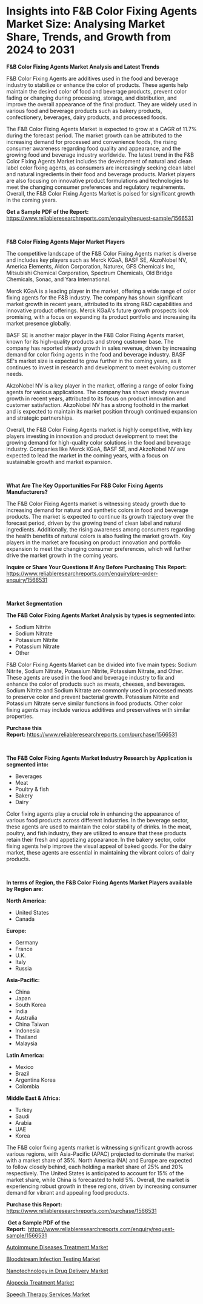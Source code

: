 <p><h1>Insights into F&B Color Fixing Agents Market Size: Analysing Market Share, Trends, and Growth from 2024 to 2031</h1></p><p><strong>F&B Color Fixing Agents Market Analysis and Latest Trends</strong></p>
<p><p>F&B Color Fixing Agents are additives used in the food and beverage industry to stabilize or enhance the color of products. These agents help maintain the desired color of food and beverage products, prevent color fading or changing during processing, storage, and distribution, and improve the overall appearance of the final product. They are widely used in various food and beverage products such as bakery products, confectionery, beverages, dairy products, and processed foods.</p><p>The F&B Color Fixing Agents Market is expected to grow at a CAGR of 11.7% during the forecast period. The market growth can be attributed to the increasing demand for processed and convenience foods, the rising consumer awareness regarding food quality and appearance, and the growing food and beverage industry worldwide. The latest trend in the F&B Color Fixing Agents Market includes the development of natural and clean label color fixing agents, as consumers are increasingly seeking clean label and natural ingredients in their food and beverage products. Market players are also focusing on innovative product formulations and technologies to meet the changing consumer preferences and regulatory requirements. Overall, the F&B Color Fixing Agents Market is poised for significant growth in the coming years.</p></p>
<p><strong>Get a Sample PDF of the Report:&nbsp;</strong> <a href="https://www.reliableresearchreports.com/enquiry/request-sample/1566531">https://www.reliableresearchreports.com/enquiry/request-sample/1566531</a></p>
<p>&nbsp;</p>
<p><strong>F&B Color Fixing Agents Major Market Players</strong></p>
<p><p>The competitive landscape of the F&B Color Fixing Agents market is diverse and includes key players such as Merck KGaA, BASF SE, AkzoNobel NV, America Elements, Aldon Corporation, Naturex, GFS Chemicals Inc, Mitsubishi Chemical Corporation, Spectrum Chemicals, Old Bridge Chemicals, Sonac, and Yara International.</p><p>Merck KGaA is a leading player in the market, offering a wide range of color fixing agents for the F&B industry. The company has shown significant market growth in recent years, attributed to its strong R&D capabilities and innovative product offerings. Merck KGaA's future growth prospects look promising, with a focus on expanding its product portfolio and increasing its market presence globally.</p><p>BASF SE is another major player in the F&B Color Fixing Agents market, known for its high-quality products and strong customer base. The company has reported steady growth in sales revenue, driven by increasing demand for color fixing agents in the food and beverage industry. BASF SE's market size is expected to grow further in the coming years, as it continues to invest in research and development to meet evolving customer needs.</p><p>AkzoNobel NV is a key player in the market, offering a range of color fixing agents for various applications. The company has shown steady revenue growth in recent years, attributed to its focus on product innovation and customer satisfaction. AkzoNobel NV has a strong foothold in the market and is expected to maintain its market position through continued expansion and strategic partnerships.</p><p>Overall, the F&B Color Fixing Agents market is highly competitive, with key players investing in innovation and product development to meet the growing demand for high-quality color solutions in the food and beverage industry. Companies like Merck KGaA, BASF SE, and AkzoNobel NV are expected to lead the market in the coming years, with a focus on sustainable growth and market expansion.</p></p>
<p>&nbsp;</p>
<p><strong>What Are The Key Opportunities For F&B Color Fixing Agents Manufacturers?</strong></p>
<p><p>The F&B Color Fixing Agents market is witnessing steady growth due to increasing demand for natural and synthetic colors in food and beverage products. The market is expected to continue its growth trajectory over the forecast period, driven by the growing trend of clean label and natural ingredients. Additionally, the rising awareness among consumers regarding the health benefits of natural colors is also fueling the market growth. Key players in the market are focusing on product innovation and portfolio expansion to meet the changing consumer preferences, which will further drive the market growth in the coming years.</p></p>
<p><strong>Inquire or Share Your Questions If Any Before Purchasing This Report:</strong> <a href="https://www.reliableresearchreports.com/enquiry/pre-order-enquiry/1566531">https://www.reliableresearchreports.com/enquiry/pre-order-enquiry/1566531</a></p>
<p>&nbsp;</p>
<p><strong>Market Segmentation</strong></p>
<p><strong>The F&B Color Fixing Agents Market Analysis by types is segmented into:</strong></p>
<p><ul><li>Sodium Nitrite</li><li>Sodium Nitrate</li><li>Potassium Nitrite</li><li>Potassium Nitrate</li><li>Other</li></ul></p>
<p><p>F&B Color Fixing Agents Market can be divided into five main types: Sodium Nitrite, Sodium Nitrate, Potassium Nitrite, Potassium Nitrate, and Other. These agents are used in the food and beverage industry to fix and enhance the color of products such as meats, cheeses, and beverages. Sodium Nitrite and Sodium Nitrate are commonly used in processed meats to preserve color and prevent bacterial growth. Potassium Nitrite and Potassium Nitrate serve similar functions in food products. Other color fixing agents may include various additives and preservatives with similar properties.</p></p>
<p><strong>Purchase this Report:&nbsp;</strong><a href="https://www.reliableresearchreports.com/purchase/1566531">https://www.reliableresearchreports.com/purchase/1566531</a></p>
<p>&nbsp;</p>
<p><strong>The F&B Color Fixing Agents Market Industry Research by Application is segmented into:</strong></p>
<p><ul><li>Beverages</li><li>Meat</li><li>Poultry & fish</li><li>Bakery</li><li>Dairy</li></ul></p>
<p><p>Color fixing agents play a crucial role in enhancing the appearance of various food products across different industries. In the beverage sector, these agents are used to maintain the color stability of drinks. In the meat, poultry, and fish industry, they are utilized to ensure that these products retain their fresh and appetizing appearance. In the bakery sector, color fixing agents help improve the visual appeal of baked goods. For the dairy market, these agents are essential in maintaining the vibrant colors of dairy products.</p></p>
<p>&nbsp;</p>
<p><strong>In terms of Region, the F&B Color Fixing Agents Market Players available by Region are:</strong></p>
<p>
    <p> <strong> North America: </strong>
        <ul>
            <li>United States</li>
            <li>Canada</li>
        </ul>
        </p> 
    <p> <strong> Europe: </strong>
        <ul>
            <li>Germany</li>
            <li>France</li>
            <li>U.K.</li>
            <li>Italy</li>
            <li>Russia</li>
        </ul>
        </p> 
    <p> <strong> Asia-Pacific: </strong>
        <ul>
            <li>China</li>
            <li>Japan</li>
            <li>South Korea</li>
            <li>India</li>
            <li>Australia</li>
            <li>China Taiwan</li>
            <li>Indonesia</li>
            <li>Thailand</li>
            <li>Malaysia</li>
        </ul>
        </p> 
    <p> <strong> Latin America: </strong>
        <ul>
            <li>Mexico</li>
            <li>Brazil</li>
            <li>Argentina Korea</li>
            <li>Colombia</li>
        </ul>
        </p> 
    <p> <strong> Middle East & Africa: </strong>
        <ul>
            <li>Turkey</li>
            <li>Saudi</li>
            <li>Arabia</li>
            <li>UAE</li>
            <li>Korea</li>
        </ul>
    </p>
    </p>
<p><p>The F&B color fixing agents market is witnessing significant growth across various regions, with Asia-Pacific (APAC) projected to dominate the market with a market share of 35%. North America (NA) and Europe are expected to follow closely behind, each holding a market share of 25% and 20% respectively. The United States is anticipated to account for 15% of the market share, while China is forecasted to hold 5%. Overall, the market is experiencing robust growth in these regions, driven by increasing consumer demand for vibrant and appealing food products.</p></p>
<p><strong>Purchase this Report: </strong><a href="https://www.reliableresearchreports.com/purchase/1566531">https://www.reliableresearchreports.com/purchase/1566531</a></p>
<p>&nbsp;<strong>Get a Sample PDF of the Report:&nbsp;&nbsp;</strong><a href="https://www.reliableresearchreports.com/enquiry/request-sample/1566531">https://www.reliableresearchreports.com/enquiry/request-sample/1566531</a></p>
<p><strong></strong></p>
<p><p><a href="https://medium.com/@williefields7566/autoimmune-diseases-treatment-market-insights-into-market-cagr-market-trends-and-growth-5d6d51ca33f5">Autoimmune Diseases Treatment Market</a></p><p><a href="https://medium.com/@williefields7566/bloodstream-infection-testing-market-insights-into-market-cagr-market-trends-and-growth-84064e84beab">Bloodstream Infection Testing Market</a></p><p><a href="https://medium.com/@williefields7566/analyzing-nanotechnology-in-drug-delivery-market-global-industry-perspective-and-forecast-2024-to-3e14885da050">Nanotechnology in Drug Delivery Market</a></p><p><a href="https://medium.com/@williefields7566/alopecia-treatment-nbsp-market-focuses-on-market-share-size-and-projected-forecast-till-2031-c28106c8b266">Alopecia Treatment Market</a></p><p><a href="https://medium.com/@williefields7566/speech-therapy-services-market-size-cagr-trends-2024-2030-60a0cc56383d">Speech Therapy Services Market</a></p></p>